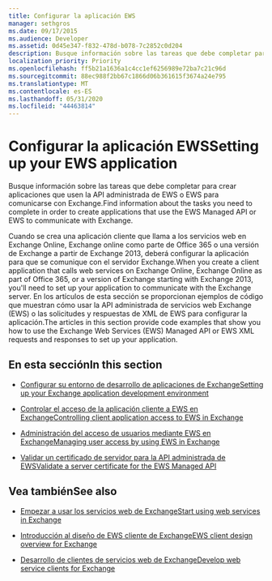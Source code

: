 ```yaml
---
title: Configurar la aplicación EWS
manager: sethgros
ms.date: 09/17/2015
ms.audience: Developer
ms.assetid: 0d45e347-f832-478d-b078-7c2852c0d204
description: Busque información sobre las tareas que debe completar para crear aplicaciones que usen la API administrada de EWS o EWS para comunicarse con Exchange.
localization_priority: Priority
ms.openlocfilehash: ff5b21a1636a1c4cc1ef6256989e72ba7c21c96d
ms.sourcegitcommit: 88ec988f2bb67c1866d06b361615f3674a24e795
ms.translationtype: MT
ms.contentlocale: es-ES
ms.lasthandoff: 05/31/2020
ms.locfileid: "44463814"
---
```

# <a name="setting-up-your-ews-application"></a><span data-ttu-id="4f9aa-103">Configurar la aplicación EWS</span><span class="sxs-lookup"><span data-stu-id="4f9aa-103">Setting up your EWS application</span></span>

<span data-ttu-id="4f9aa-104">Busque información sobre las tareas que debe completar para crear aplicaciones que usen la API administrada de EWS o EWS para comunicarse con Exchange.</span><span class="sxs-lookup"><span data-stu-id="4f9aa-104">Find information about the tasks you need to complete in order to create applications that use the EWS Managed API or EWS to communicate with Exchange.</span></span> 
  
<span data-ttu-id="4f9aa-105">Cuando se crea una aplicación cliente que llama a los servicios web en Exchange Online, Exchange online como parte de Office 365 o una versión de Exchange a partir de Exchange 2013, deberá configurar la aplicación para que se comunique con el servidor Exchange.</span><span class="sxs-lookup"><span data-stu-id="4f9aa-105">When you create a client application that calls web services on Exchange Online, Exchange Online as part of Office 365, or a version of Exchange starting with Exchange 2013, you'll need to set up your application to communicate with the Exchange server.</span></span> <span data-ttu-id="4f9aa-106">En los artículos de esta sección se proporcionan ejemplos de código que muestran cómo usar la API administrada de servicios web Exchange (EWS) o las solicitudes y respuestas de XML de EWS para configurar la aplicación.</span><span class="sxs-lookup"><span data-stu-id="4f9aa-106">The articles in this section provide code examples that show you how to use the Exchange Web Services (EWS) Managed API or EWS XML requests and responses to set up your application.</span></span>
  
## <a name="in-this-section"></a><span data-ttu-id="4f9aa-107">En esta sección</span><span class="sxs-lookup"><span data-stu-id="4f9aa-107">In this section</span></span>

- [<span data-ttu-id="4f9aa-108">Configurar su entorno de desarrollo de aplicaciones de Exchange</span><span class="sxs-lookup"><span data-stu-id="4f9aa-108">Setting up your Exchange application development environment</span></span>](setting-up-your-exchange-application-development-environment.md)
    
- [<span data-ttu-id="4f9aa-109">Controlar el acceso de la aplicación cliente a EWS en Exchange</span><span class="sxs-lookup"><span data-stu-id="4f9aa-109">Controlling client application access to EWS in Exchange</span></span>](controlling-client-application-access-to-ews-in-exchange.md)
    
- [<span data-ttu-id="4f9aa-110">Administración del acceso de usuarios mediante EWS en Exchange</span><span class="sxs-lookup"><span data-stu-id="4f9aa-110">Managing user access by using EWS in Exchange</span></span>](managing-user-access-by-using-ews-in-exchange.md)
    
- [<span data-ttu-id="4f9aa-111">Validar un certificado de servidor para la API administrada de EWS</span><span class="sxs-lookup"><span data-stu-id="4f9aa-111">Validate a server certificate for the EWS Managed API</span></span>](how-to-validate-a-server-certificate-for-the-ews-managed-api.md)
    
## <a name="see-also"></a><span data-ttu-id="4f9aa-112">Vea también</span><span class="sxs-lookup"><span data-stu-id="4f9aa-112">See also</span></span>


- [<span data-ttu-id="4f9aa-113">Empezar a usar los servicios web de Exchange</span><span class="sxs-lookup"><span data-stu-id="4f9aa-113">Start using web services in Exchange</span></span>](start-using-web-services-in-exchange.md)
    
- [<span data-ttu-id="4f9aa-114">Introducción al diseño de EWS cliente de Exchange</span><span class="sxs-lookup"><span data-stu-id="4f9aa-114">EWS client design overview for Exchange</span></span>](ews-client-design-overview-for-exchange.md)
    
- [<span data-ttu-id="4f9aa-115">Desarrollo de clientes de servicios web de Exchange</span><span class="sxs-lookup"><span data-stu-id="4f9aa-115">Develop web service clients for Exchange</span></span>](develop-web-service-clients-for-exchange.md)
    

